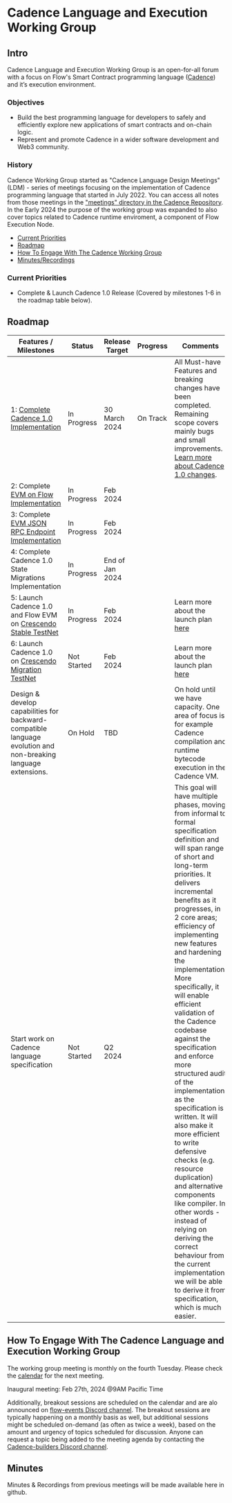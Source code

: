 # Cadence Language and Execution Working Group

## Intro
Cadence Language and Execution Working Group is an open-for-all forum with a focus on Flow's Smart Contract programming language ([Cadence](https://cadence-lang.org/)) and it’s execution environment.

### Objectives
* Build the best programming language for developers to safely and efficiently explore new applications of smart contracts and on-chain logic.
* Represent and promote Cadence in a wider software development and Web3 community.

### History
Cadence Working Group started as "Cadence Language Design Meetings" (LDM) - series of meetings focusing on the implementation of Cadence programming language that started in July 2022. You can access all notes from those meetings in the ["meetings" directory in the Cadence Repository](https://github.com/onflow/cadence/tree/master/meetings).
In the Early 2024 the purpose of the working group was expanded to also cover topics related to Cadence runtime enviroment, a component of Flow Execution Node.

* [Current Priorities](#current-priorities)
* [Roadmap](#roadmap)
* [How To Engage With The Cadence Working Group](#How-To-Engage-With-The-Cadence-Working-Group)
* [Minutes/Recordings](#minutes)

### Current Priorities

- Complete & Launch Cadence 1.0 Release (Covered by milestones 1-6 in the roadmap table below).

## Roadmap

| Features / Milestones | Status | Release Target | Progress     | Comments |
| ---------------------------------------------------| --------- |---------|--------------| ------------- |
| 1: [Complete Cadence 1.0 Implementation](https://github.com/onflow/cadence/issues/2642) | In Progress | 30 March 2024 | On Track     |All Must-have Features and breaking changes have been completed. Remaining scope covers mainly bugs and small improvements. [Learn more about Cadence 1.0 changes](https://forum.flow.com/t/update-on-cadence-1-0/5197).|
| 2: Complete [EVM on Flow Implementation](https://github.com/onflow/flow-go/issues/5241) | In Progress | Feb 2024 |              | |
| 3: Complete [EVM JSON RPC Endpoint Implementation](https://github.com/onflow/flow-evm-gateway/issues/12) | In Progress | Feb 2024 |              | |
| 4: Complete Cadence 1.0 State Migrations Implementation | In Progress | End of Jan 2024 |              | |
| 5: Launch Cadence 1.0 and Flow EVM on [Crescendo Stable TestNet](https://forum.flow.com/t/update-on-cadence-1-0-upgrade-plan/5597) | In Progress | Feb 2024 |              |Learn more about the launch plan [here](https://forum.flow.com/t/cadence-1-0-upgrade-plan/5477) |
| 6: Launch Cadence 1.0 on [Crescendo Migration TestNet](https://forum.flow.com/t/update-on-cadence-1-0-upgrade-plan/5597) | Not Started | Feb 2024 |              | Learn more about the launch plan [here](https://forum.flow.com/t/cadence-1-0-upgrade-plan/5477)|
|Design & develop capabilities for backward-compatible language evolution and non-breaking language extensions.| On Hold | TBD     |              | On hold until we have capacity. One area of focus is for example Cadence compilation and runtime bytecode execution in the Cadence VM.|
| Start work on Cadence language specification | Not Started | Q2 2024 |              |This goal will have multiple phases, moving from informal to formal specification definition and will span range of short and long-term priorities. It delivers incremental benefits as it progresses, in 2 core areas; efficiency of implementing new features and hardening the implementation. More specifically, it will enable efficient validation of the Cadence codebase against the specification and enforce more structured audit of the implementation as the specification is written. It will also make it more efficient to write defensive checks (e.g. resource duplication) and alternative components like compiler. In other words - instead of relying on deriving the correct behaviour from the current implementation, we will be able to derive it from specification, which is much easier.|


## How To Engage With The Cadence Language and Execution Working Group

The working group meeting is monthly on the fourth Tuesday.
Please check the [calendar](https://github.com/onflow/Flow-Working-Groups/tree/main?tab=readme-ov-file#calendar) for the next meeting.

Inaugural meeting: Feb 27th, 2024 @9AM Pacific Time

Additionally, breakout sessions are scheduled on the calendar and are alo announced on [flow-events Discord channel](https://discord.com/channels/613813861610684416/1050190147100102787).
The breakout sessions are typically happening on a monthly basis as well, but additional sessions might be scheduled on-demand (as often as twice a week), based on the amount and urgency of topics scheduled for discussion.
Anyone can request a topic being added to the meeting agenda by contacting the [Cadence-builders Discord channel](https://discord.com/channels/613813861610684416/1108479699732152503).


## Minutes
Minutes & Recordings from previous meetings will be made available here in github.
